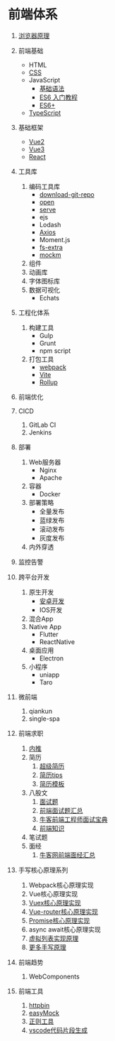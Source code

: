 # 前端体系

1. [浏览器原理](/front-end/browser)
2. 前端基础
   - HTML
   - [CSS](/front-end/CSS/CSS)
   - JavaScript
     - [基础语法](/front-end/JavaScript/JavaScript)
     - [ES6 入门教程](https://es6.ruanyifeng.com/)
     - [ES6+](/front-end/JavaScript/ES6+)
   - [TypeScript](/front-end/TypeScript)
3. 基础框架
   - [Vue2](/front-end/framework/vue2)
   - [Vue3](/front-end/framework/Vue3)
   - [React](/front-end/framework/React)
4. 工具库
   1. 编码工具库
      - [download-git-repo](/front-end/编程工具库/download-git-repo)
      - [open](/front-end/编程工具库/open)
      - [serve](/front-end/编程工具库/serve)
      - ejs
      - Lodash
      - [Axios](https://www.axios-http.cn/docs/intro)
      - Moment.js
      - [fs-extra](/front-end/编程工具库/fs-extra)
      - [mockm](https://hongqiye.com/doc/mockm/)
   2. 组件
   3. 动画库
   4. 字体图标库
   5. 数据可视化
      - Echats
5. 工程化体系
   1. 构建工具
      - Gulp
      - Grunt
      - npm script
   2. 打包工具
      - [webpack](/front-end/工程化体系/webpack)
      - [Vite](https://cn.vitejs.dev/)
      - [Rollup](/front-end/工程化体系/Rollup)
6. 前端优化
7. CICD
   1. GitLab CI
   2. Jenkins
8. 部署
   1. Web服务器
      - Nginx
      - Apache
   2. 容器
      - Docker
   3. 部署策略
      - 全量发布
      - 蓝绿发布
      - 滚动发布
      - 灰度发布
   4. 内外穿透
9. 监控告警
10. 跨平台开发
    1. 原生开发
       - [安卓开发](/front-end/跨平台开发/安卓开发)
       - IOS开发
    2. 混合App
    3. Native App
       - Flutter
       - ReactNative
    4. 桌面应用
       - Electron
    5. 小程序
       - uniapp
       - Taro
11. 微前端
    1. qiankun
    2. single-spa
12. 前端求职
    1. [内推](https://www.nowcoder.com/discuss/referral/all/index)
    2. 简历
       1. [超级简历](https://www.wondercv.com/)
       2. [简历tips](https://www.yuque.com/woniuppp/zhixing/nwwog8)
       3. [简历模板](https://github.com/webpon/blog/blob/master/%E5%89%8D%E7%AB%AF%E4%BD%93%E7%B3%BB/%E7%AE%80%E5%8E%86%E6%A8%A1%E6%9D%BF.md)
    3. 八股文
       1. [面试题](http://39.103.233.82/web/front-end/front-end-interview/)
       2. [前端面试题汇总](https://www.yuque.com/cuggz/interview)
       3. [牛客前端工程师面试宝典](https://www.nowcoder.com/tutorial/96/f5212664ab664984882b00635066ded2)
       4. [前端知识](http://www.h-camel.com/history.html)
    4. 笔试题
    5. 面经
       1. [牛客网前端面经汇总](https://www.nowcoder.com/experience/644)
13. 手写核心原理系列
    1. Webpack核心原理实现
    2. Vue核心原理实现
    3. [Vuex核心原理实现](https://github.com/webpon/Handwriting/tree/main/%E6%89%8B%E5%86%99Vuex/my_vuex)
    4. [Vue-router核心原理实现](https://github.com/webpon/Handwriting/tree/main/%E6%89%8B%E5%86%99Vue-router/my_vue-router)
    5. [Promise核心原理实现](https://github.com/webpon/Handwriting/tree/main/%E6%89%8B%E5%86%99Promise)
    6. async await核心原理实现
    7. [虚拟列表实现原理](https://github.com/webpon/virtual-list)
    8. [更多手写原理](https://juejin.cn/post/6946136940164939813)

14. 前端趋势
    1. WebComponents
15. 前端工具
    1. [httpbin](http://httpbin.org/)
    2. [easyMock](https://mock.mengxuegu.com/)
    3. [正则工具](https://regex101.com/)
    4. [vscode代码片段生成](https://snippet-generator.app/)
